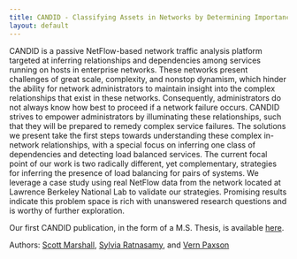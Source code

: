 ```yaml
---
title: CANDID - Classifying Assets in Networks by Determining Importance and Dependencies
layout: default
---
```


CANDID is a passive NetFlow-based network traffic analysis platform targeted at inferring relationships and dependencies among services running on hosts in enterprise networks. These networks present challenges of great scale, complexity, and nonstop dynamism, which hinder the ability for network administrators to maintain insight into the complex relationships that exist in these networks. Consequently, administrators do not always know how best to proceed if a network failure occurs. CANDID strives to empower administrators by illuminating these relationships, such that they will be prepared to remedy complex service failures. The solutions we present take the first steps towards understanding these complex in-network relationships, with a special focus on inferring one class of dependencies and detecting load balanced services. The current focal point of our work is two radically different, yet complementary, strategies for inferring the presence of load balancing for pairs of systems. We leverage a case study using real NetFlow data from the network located at Lawrence Berkeley National Lab to validate our strategies. Promising results indicate this problem space is rich with unanswered research questions and is worthy of further exploration.

Our first CANDID publication, in the form of a M.S. Thesis, is available [here](http://www.eecs.berkeley.edu/Pubs/TechRpts/2013/EECS-2013-64.html).

Authors: 
[Scott Marshall](http://www.eecs.berkeley.edu/~scottm), 
[Sylvia Ratnasamy](http://www.eecs.berkeley.edu/~sylvia), and
[Vern Paxson](http://www.eecs.berkeley.edu/Faculty/Homepages/paxson.html)
